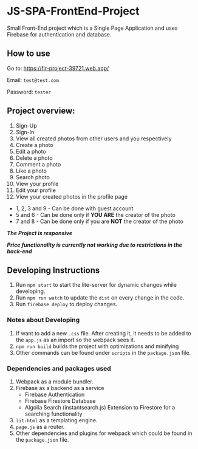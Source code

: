 # JS-SPA-FrontEnd-Project

Small Front-End project which is a Single Page Application and uses Firebase for authentication and database.

## How to use

Go to: https://fir-project-39721.web.app/

Email: `test@test.com`

Password: `tester`

## Project overview:

1. Sign-Up
2. Sign-In
3. View all created photos from other users and you respectively
4. Create a photo
5. Edit a photo
6. Delete a photo
7. Comment a photo
8. Like a photo
9. Search photo
10. View your profile
11. Edit your profile
12. View your created photos in the profile page

- 1, 2, 3 and 9 - Can be done with guest account
- 5 and 6 - Can be done only if **YOU ARE** the creator of the photo
- 7 and 8 - Can be done only if you are **NOT** the creator of the photo

***The Project is responsive***

***Price functionality is currently not working due to restrictions in the back-end***

## Developing Instructions

1. Run `npm start` to start the lite-server for dynamic changes while developing.
2. Run `npm run watch` to update the `dist` on every change in the code.
3. Run `firebase deploy` to deploy changes. 

### Notes about Developing

1. If want to add a new `.css` file. After creating it, it needs to be added to the `app.js` as an import so the webpack sees it.
2. `npm run build` builds the project with optimizations and minifying
3. Other commands can be found under `scripts` in the `package.json` file.

### Dependencies and packages used

1. Webpack as a module bundler.
2. Firebase as a backend as a service
   - Firebase Authentication
   - Firebase Firestore Database
   - Algolia Search (instantsearch.js) Extension to Firestore for a searching functionality
3. `lit-html` as a templating engine.
4. `page.js` as a router.
5. Other dependencies and plugins for webpack which could be found in the `package.json` file.
